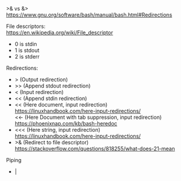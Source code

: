 \>& vs &\>\
https://www.gnu.org/software/bash/manual/bash.html#Redirections

File descriptors:\
https://en.wikipedia.org/wiki/File_descriptor

- 0 is stdin
- 1 is stdout
- 2 is stderr

Redirections:

- \> (Output redirection)
- \>> (Append stdout redirection)
- < (Input redirection)
- << (Append stdin redirection)
- << (Here document, input redirection)\
  https://linuxhandbook.com/here-input-redirections/ \
  <<- (Here Document with tab suppression, input redirection) \
  https://phoenixnap.com/kb/bash-heredoc
- <<< (Here string, input redirection)\
  https://linuxhandbook.com/here-input-redirections/
- \>& (Redirect to file descriptor)\
  https://stackoverflow.com/questions/818255/what-does-21-mean

Piping
- |
